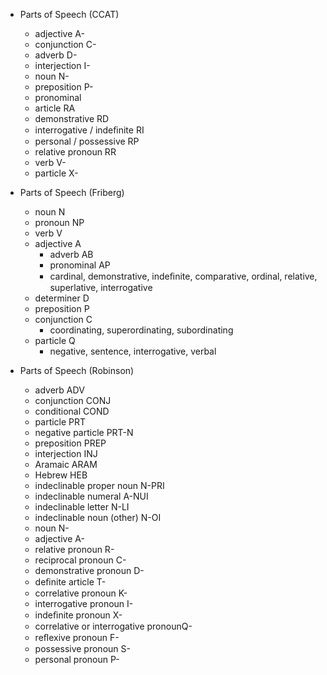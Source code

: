 - Parts of Speech (CCAT)
	- adjective A-
	- conjunction C-
	- adverb D-
	- interjection I-
	- noun N-
	- preposition P-
	- pronominal
	- article RA
	- demonstrative RD
	- interrogative / indeﬁnite RI
	- personal / possessive RP
	- relative pronoun RR
	- verb V-
	- particle X-

- Parts of Speech (Friberg)
	- noun N
	- pronoun NP
	- verb V
	- adjective A
		- adverb AB
		- pronominal AP
		- cardinal, demonstrative, indeﬁnite, comparative, ordinal, relative, superlative, interrogative
	- determiner D
	- preposition P
	- conjunction C
		- coordinating, superordinating, subordinating
	- particle Q
		- negative, sentence, interrogative, verbal

- Parts of Speech (Robinson)
	- adverb ADV
	- conjunction CONJ
	- conditional COND
	- particle PRT
	- negative particle PRT-N
	- preposition PREP
	- interjection INJ
	- Aramaic ARAM
	- Hebrew HEB
	- indeclinable proper noun N-PRI
	- indeclinable numeral A-NUI
	- indeclinable letter N-LI
	- indeclinable noun (other) N-OI
	- noun N-
	- adjective A-
	- relative pronoun R-
	- reciprocal pronoun C-
	- demonstrative pronoun D-
	- deﬁnite article T-
	- correlative pronoun K-
	- interrogative pronoun I-
	- indeﬁnite pronoun X-
	- correlative or interrogative pronounQ-
	- reﬂexive pronoun F-
	- possessive pronoun S-
	- personal pronoun P-
